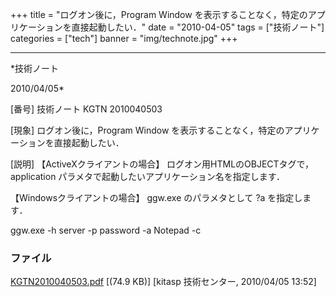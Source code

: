 ﻿+++
title = "ログオン後に，Program Window を表示することなく，特定のアプリケーションを直接起動したい．"
date = "2010-04-05"
tags = ["技術ノート"]
categories = ["tech"]
banner = "img/technote.jpg"
+++

-----------------------------------------------------------------------------------------------------------------------------

*技術ノート

2010/04/05*


[番号]
技術ノート KGTN 2010040503

[現象]
ログオン後に，Program Window
を表示することなく，特定のアプリケーションを直接起動したい．

[説明]
【ActiveXクライアントの場合】
ログオン用HTMLのOBJECTタグで，application
パラメタで起動したいアプリケーション名を指定します．

<OBJECT ID="Control1" WIDTH=0 HEIGHT=0
CLASSID="CLSID:76850F2A-FCAA-454F-82D3-BD46CB186EF5"
CODEBASE="ggw-activex.cab#Version=3,2,1,4446" >
<PARAM NAME="user" VALUE="">
<PARAM NAME="password" VALUE="">
<PARAM NAME="host" VALUE="">
<PARAM NAME="application" VALUE="Notepad">
<PARAM NAME="args" VALUE="">
<PARAM NAME="isembeddedwin" VALUE="false">
<PARAM NAME="compression" VALUE="true">
<PARAM NAME="hostport" VALUE="">
<PARAM NAME="inbrowserprocess" VALUE="true">
<PARAM NAME="autoclosebrowser" VALUE="false">
<PARAM NAME="autoconfigprinters" VALUE="default">

【Windowsクライアントの場合】
ggw.exe のパラメタとして ?a を指定します．

ggw.exe -h server -p password -a Notepad -c


### ファイル

 
 


[KGTN2010040503.pdf](http://techreport.kitasp.net/attachments/download/125/KGTN2010040503.pdf)
 [(74.9 KB)] [kitasp 技術センター, 2010/04/05
13:52]


 


 

